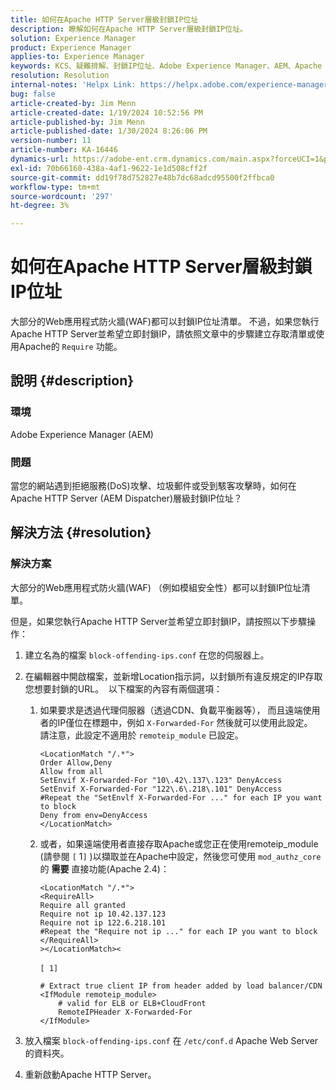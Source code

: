 ```yaml
---
title: 如何在Apache HTTP Server層級封鎖IP位址
description: 瞭解如何在Apache HTTP Server層級封鎖IP位址。
solution: Experience Manager
product: Experience Manager
applies-to: Experience Manager
keywords: KCS、疑難排解、封鎖IP位址、Adobe Experience Manager、AEM、Apache HTTP伺服器層級、DoS攻擊、WAF、Web應用程式防火牆、AEM Dispatcher、必要功能
resolution: Resolution
internal-notes: 'Helpx Link: https://helpx.adobe.com/experience-manager/kb/block-ips-apache-http-server.html#remoteip_module'
bug: false
article-created-by: Jim Menn
article-created-date: 1/19/2024 10:52:56 PM
article-published-by: Jim Menn
article-published-date: 1/30/2024 8:26:06 PM
version-number: 11
article-number: KA-16446
dynamics-url: https://adobe-ent.crm.dynamics.com/main.aspx?forceUCI=1&pagetype=entityrecord&etn=knowledgearticle&id=d68cc17a-1db7-ee11-a569-6045bd006268
exl-id: 70b66160-438a-4af1-9622-1e1d508cff2f
source-git-commit: dd19f78d752827e48b7dc68adcd95500f2ffbca0
workflow-type: tm+mt
source-wordcount: '297'
ht-degree: 3%

---
```


# 如何在Apache HTTP Server層級封鎖IP位址


大部分的Web應用程式防火牆(WAF)都可以封鎖IP位址清單。 不過，如果您執行Apache HTTP Server並希望立即封鎖IP，請依照文章中的步驟建立存取清單或使用Apache的 `Require` 功能。

## 說明 {#description}


### 環境

Adobe Experience Manager (AEM)

### 問題

當您的網站遇到拒絕服務(DoS)攻擊、垃圾郵件或受到駭客攻擊時，如何在Apache HTTP Server (AEM Dispatcher)層級封鎖IP位址？


## 解決方法 {#resolution}


### 解決方案

大部分的Web應用程式防火牆(WAF) （例如模組安全性）都可以封鎖IP位址清單。

但是，如果您執行Apache HTTP Server並希望立即封鎖IP，請按照以下步驟操作：

1. 建立名為的檔案 `block-offending-ips.conf` 在您的伺服器上。
2. 在編輯器中開啟檔案，並新增Location指示詞，以封鎖所有違反規定的IP存取您想要封鎖的URL。  以下檔案的內容有兩個選項：

   1. 如果要求是透過代理伺服器（透過CDN、負載平衡器等）， 而且遠端使用者的IP僅位在標題中，例如 `X-Forwarded-For` 然後就可以使用此設定。  請注意，此設定不適用於 `remoteip_module` 已設定。 

      ```
      <LocationMatch "/.*">
      Order Allow,Deny
      Allow from all
      SetEnvif X-Forwarded-For "10\.42\.137\.123" DenyAccess
      SetEnvif X-Forwarded-For "122\.6\.218\.101" DenyAccess
      #Repeat the "SetEnvlf X-Forwarded-For ..." for each IP you want to block
      Deny from env=DenyAccess
      </LocationMatch>
      ```


   2. 或者，如果遠端使用者直接存取Apache或您正在使用remoteip_module (請參閱 `[` 1`]` )以擷取並在Apache中設定，然後您可使用 `mod_authz_core`的 <b>需要</b> 直接功能(Apache 2.4)：

      ```
      <LocationMatch "/.*">
      <RequireAll>
      Require all granted
      Require not ip 10.42.137.123
      Require not ip 122.6.218.101
      #Repeat the "Require not ip ..." for each IP you want to block
      </RequireAll>
      ></LocationMatch><
      ```



      `[ 1]`
 <br>

      ```
      # Extract true client IP from header added by load balancer/CDN
      <IfModule remoteip_module>
          # valid for ELB or ELB+CloudFront
          RemoteIPHeader X-Forwarded-For
      </IfModule>
      ```


3. 放入檔案 `block-offending-ips.conf` 在 `/etc/conf.d` Apache Web Server的資料夾。
4. 重新啟動Apache HTTP Server。
